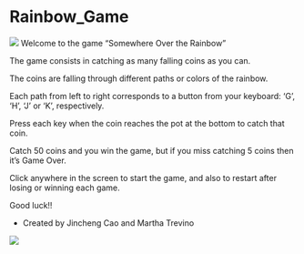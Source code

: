 # Rainbow_Game
![](https://cloud.githubusercontent.com/assets/8760999/6631483/6363d070-c8fd-11e4-9cc6-24e3033f0223.png)
Welcome to the game “Somewhere Over the Rainbow”

The game consists in catching as many falling coins as you can. 

The coins are falling through different paths or colors of the rainbow. 

Each path from left to right corresponds to a button from your keyboard: ‘G’, ‘H’, ‘J’ or ‘K’, respectively.

Press each key when the coin reaches the pot at the bottom to catch that coin.

Catch 50 coins and you win the game, but if you miss catching 5 coins then it’s Game Over.

Click anywhere in the screen to start the game, and also to restart after losing or winning each game.

Good luck!!



- Created by Jincheng Cao and Martha Trevino

![](https://cloud.githubusercontent.com/assets/8760999/6631485/65f46796-c8fd-11e4-8826-f7946b2e434e.png)

